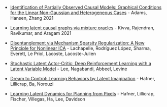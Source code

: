 
* [Identification of Partially Observed Causal Models: Graphical Conditions for the Linear Non-Gaussian and Heterogeneous Cases](https://proceedings.neurips.cc/paper/2021/file/c0f6fb5d3a389de216345e490469145e-Paper.pdf) - Adams, Hansen, Zhang 2021

* [Learning latent causal graphs via mixture oracles](https://arxiv.org/abs/2106.15563) - Kivva, Rajendran, Ravikumar, and Aragam 2021

* [Disentanglement via Mechanism Sparsity Regularization: A New Principle for Nonlinear ICA](https://arxiv.org/abs/2107.10098) - Lachapelle, Rodríguez López, Sharma, Everett, Le Priol, Lacoste, Lacoste-Julien

* [Stochastic Latent Actor-Critic: Deep Reinforcement Learning with a Latent Variable Model](https://arxiv.org/pdf/1907.00953.pdf) - Lee, Nagabandi, Abbeel, Levine

* [Dream to Control: Learning Behaviors by Latent Imagination](https://arxiv.org/pdf/1912.01603.pdf) - Hafner, Lillicrap, Ba, Norouzi

* [Learning Latent Dynamics for Planning from Pixels](https://arxiv.org/pdf/1811.04551.pdf) - Hafner, Lillicrap, Fischer, Villegas, Ha, Lee, Davidson
